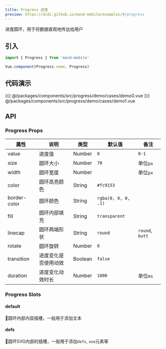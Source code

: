 ```yaml
---
title: Progress 进度
preview: https://didi.github.io/mand-mobile/examples/#/progress
---
```


进度圆环，用于将数据直观地传达给用户

## 引入

```javascript
import { Progress } from 'mand-mobile'

Vue.component(Progress.name, Progress)
```

## 代码演示
<!-- DEMO -->
<MDDemoWrapper>
{{{ @/packages/components/src/progress/demo/cases/demo0.vue
}}} @/packages/components/src/progress/demo/cases/demo1.vue
</MDDemoWrapper>

## API

### Progress Props
|属性 | 说明 | 类型 | 默认值 | 备注 |
|----|-----|------|------|------|
|value|进度值|Number|`0`|`0-1`|
|size|圆环大小|Number|`70`|单位`px`|
|width|圆环宽度|Number| |单位`px`|
|color|圆环高亮颜色|String|`#fc9153`| |
|border-color|圆环颜色|String|`rgba(0, 0, 0, .1)`| |
|fill|圆环内部填充|String|`transparent`||
|linecap|圆环两端形状|String|`round`|`round`, `butt`|
|rotate|圆环旋转|Number|`0`||
|transition|进度变化是否使用动效|Boolean|`false`||
|duration|进度变化动效时长|Number|`1000`|单位`ms`|

### Progress Slots

#### default
圆环内部内容插槽，一般用于添加文本

#### defs
圆环SVG内部的插槽，一般用于添加`defs`, `use`元素等

